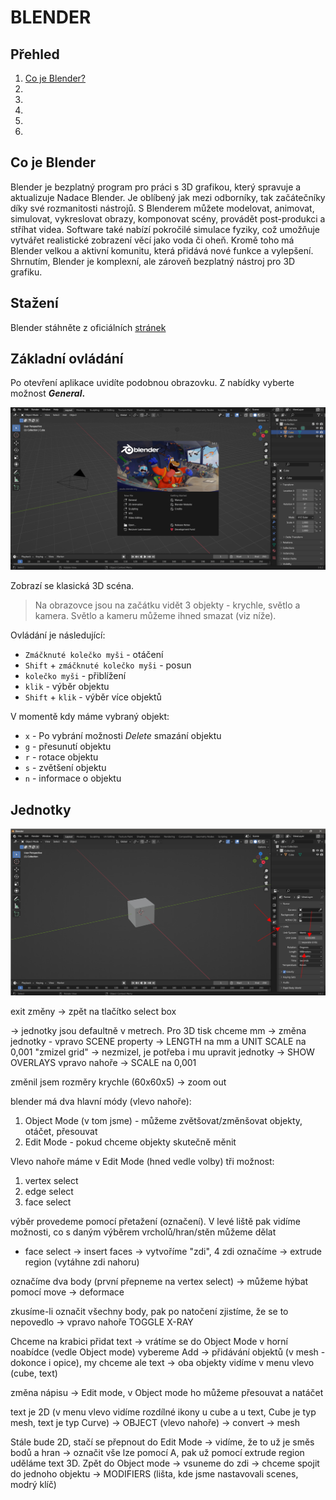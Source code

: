 # BLENDER

## Přehled

1. [Co je Blender?](#co-je-blender)
2. []()
3. []()
4. []()
5. []()
6. []()

## Co je Blender

Blender je bezplatný program pro práci s 3D grafikou, který spravuje a aktualizuje Nadace Blender. Je oblíbený jak mezi odborníky, tak začátečníky díky své rozmanitosti nástrojů. S Blenderem můžete modelovat, animovat, simulovat, vykreslovat obrazy, komponovat scény, provádět post-produkci a stříhat videa. Software také nabízí pokročilé simulace fyziky, což umožňuje vytvářet realistické zobrazení věcí jako voda či oheň. Kromě toho má Blender velkou a aktivní komunitu, která přidává nové funkce a vylepšení. Shrnutím, Blender je komplexní, ale zároveň bezplatný nástroj pro 3D grafiku.

## Stažení

Blender stáhněte z oficiálních [stránek](https://www.blender.org/)

## Základní ovládání

Po otevření aplikace uvidíte podobnou obrazovku. Z nabídky vyberte možnost **_General_.**

![landing page](images\landing-page-blender.png)

Zobrazí se klasická 3D scéna.

> Na obrazovce jsou na začátku vidět 3 objekty - krychle, světlo a kamera. Světlo a kameru můžeme ihned smazat (viz níže).

Ovládání je následující:

- `Zmáčknuté kolečko myši` - otáčení
- `Shift` + `zmáčknuté kolečko myši` - posun
- `kolečko myši` - přiblížení
- `klik` - výběr objektu
- `Shift` + `klik` - výběr více objektů

V momentě kdy máme vybraný objekt:

- `x` - Po vybrání možnosti _Delete_ smazání objektu
- `g` - přesunutí objektu
- `r` - rotace objektu
- `s` - zvětšení objektu
- `n` - informace o objektu

## Jednotky

![units](images/units.png)

exit změny → zpět na tlačítko select box

→ jednotky jsou defaultně v metrech. Pro 3D tisk chceme mm
→ změna jednotky - vpravo SCENE property → LENGTH na mm a UNIT SCALE na 0,001
"zmizel grid" → nezmizel, je potřeba i mu upravit jednotky
→ SHOW OVERLAYS vpravo nahoře → SCALE na 0,001

změnil jsem rozměry krychle (60x60x5) → zoom out

blender má dva hlavní módy (vlevo nahoře):

1. Object Mode (v tom jsme) - můžeme zvětšovat/změnšovat objekty, otáčet, přesouvat
2. Edit Mode - pokud chceme objekty skutečně měnit

Vlevo nahoře máme v Edit Mode (hned vedle volby) tři možnost:

1. vertex select
2. edge select
3. face select

výběr provedeme pomocí přetažení (označení). V levé liště pak vidíme možnosti, co s daným výběrem vrcholů/hran/stěn můžeme dělat

- face select → insert faces → vytvoříme "zdi", 4 zdi označíme → extrude region (vytáhne zdi nahoru)

označíme dva body (první přepneme na vertex select) → můžeme hýbat pomocí move → deformace

zkusíme-li označit všechny body, pak po natočení zjistíme, že se to nepovedlo → vpravo nahoře TOGGLE X-RAY

Chceme na krabici přidat text → vrátíme se do Object Mode v horní noabídce (vedle Object mode) vybereme Add → přidávání objektů (v mesh - dokonce i opice), my chceme ale text → oba objekty vidíme v menu vlevo (cube, text)

změna nápisu → Edit mode, v Object mode ho můžeme přesouvat a natáčet

text je 2D (v menu vlevo vidíme rozdílné ikony u cube a u text, Cube je typ mesh, text je typ Curve) → OBJECT (vlevo nahoře) → convert → mesh

Stále bude 2D, stačí se přepnout do Edit Mode → vidíme, že to už je směs bodů a hran → označit vše lze pomocí A, pak už pomocí extrude region uděláme text 3D. Zpět do Object mode → vsuneme do zdi → chceme spojit do jednoho objektu → MODIFIERS (lišta, kde jsme nastavovali scenes, modrý klíč)
